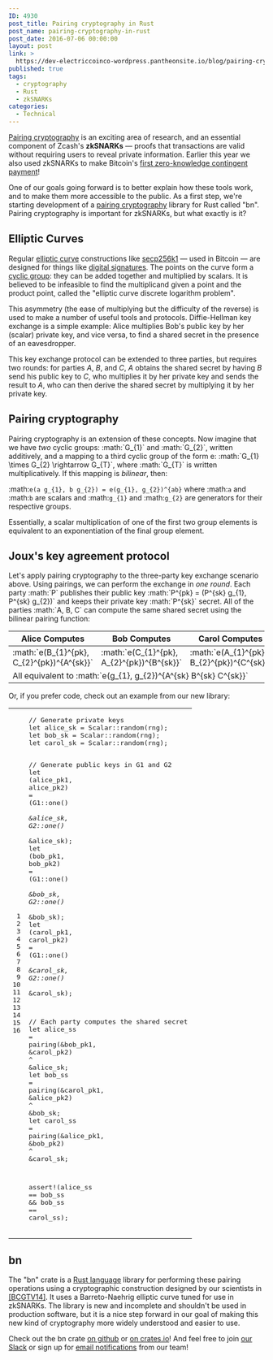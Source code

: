 ```yaml
---
ID: 4930
post_title: Pairing cryptography in Rust
post_name: pairing-cryptography-in-rust
post_date: 2016-07-06 00:00:00
layout: post
link: >
  https://dev-electriccoinco-wordpress.pantheonsite.io/blog/pairing-cryptography-in-rust/
published: true
tags:
  - cryptography
  - Rust
  - zkSNARKs
categories:
  - Technical
---
```

<a class="reference external" href="https://en.wikipedia.org/wiki/Pairing-based_cryptography">Pairing cryptography</a> is an exciting area of research, and an essential component of Zcash's <strong>zkSNARKs</strong> — proofs that transactions are valid without requiring users to reveal private information. Earlier this year we also used zkSNARKs to make Bitcoin's <a class="reference external" href="/blog/science-roundup">first zero-knowledge contingent payment</a>!

One of our goals going forward is to better explain how these tools work, and to make them more accessible to the public. As a first step, we're starting development of a <a class="reference external" href="https://en.wikipedia.org/wiki/Pairing-based_cryptography">pairing cryptography</a> library for Rust called "bn". Pairing cryptography is important for zkSNARKs, but what exactly is it?
<h2>Elliptic Curves</h2>
Regular <a class="reference external" href="https://en.wikipedia.org/wiki/Elliptic_curve_cryptography">elliptic curve</a> constructions like <a class="reference external" href="http://www.secg.org/sec2-v2.pdf">secp256k1</a> — used in Bitcoin — are designed for things like <a class="reference external" href="https://en.wikipedia.org/wiki/Elliptic_Curve_Digital_Signature_Algorithm">digital signatures</a>. The points on the curve form a <a class="reference external" href="https://en.wikipedia.org/wiki/Cyclic_group">cyclic group</a>: they can be added together and multiplied by scalars. It is believed to be infeasible to find the multiplicand given a point and the product point, called the "elliptic curve discrete logarithm problem".

This asymmetry (the ease of multiplying but the difficulty of the reverse) is used to make a number of useful tools and protocols. Diffie-Hellman key exchange is a simple example: Alice multiplies Bob's public key by her (scalar) private key, and vice versa, to find a shared secret in the presence of an eavesdropper.

This key exchange protocol can be extended to three parties, but requires two rounds: for parties <cite>A</cite>, <cite>B</cite>, and <cite>C</cite>, <cite>A</cite> obtains the shared secret by having <cite>B</cite> send his public key to <cite>C</cite>, who multiplies it by her private key and sends the result to <cite>A</cite>, who can then derive the shared secret by multiplying it by her private key.
<h2>Pairing cryptography</h2>
Pairing cryptography is an extension of these concepts. Now imagine that we have <em>two</em> cyclic groups: :math:`G_{1}` and :math:`G_{2}`, written additively, and a mapping to a third cyclic group of the form e: :math:`G_{1} \times G_{2} \rightarrow G_{T}`, where :math:`G_{T}` is written multiplicatively. If this mapping is <em>bilinear</em>, then:

:math:`e(a g_{1}, b g_{2}) = e(g_{1}, g_{2})^{ab}` where :math:`a` and :math:`b` are scalars and :math:`g_{1}` and :math:`g_{2}` are generators for their respective groups.

Essentially, a scalar multiplication of one of the first two group elements is equivalent to an exponentiation of the final group element.
<h2>Joux's key agreement protocol</h2>
Let's apply pairing cryptography to the three-party key exchange scenario above. Using pairings, we can perform the exchange in <em>one round</em>. Each party :math:`P` publishes their public key :math:`P^{pk} = (P^{sk} g_{1}, P^{sk} g_{2})` and keeps their private key :math:`P^{sk}` secret. All of the parties :math:`A, B, C` can compute the same shared secret using the bilinear pairing function:
<table class="docutils table table-responsive"><colgroup> <col width="33%" /> <col width="33%" /> <col width="33%" /> </colgroup>
<thead valign="bottom">
<tr>
<th class="head">Alice Computes</th>
<th class="head">Bob Computes</th>
<th class="head">Carol Computes</th>
</tr>
</thead>
<tbody valign="top">
<tr>
<td>:math:`e(B_{1}^{pk}, C_{2}^{pk})^{A^{sk}}`</td>
<td>:math:`e(C_{1}^{pk}, A_{2}^{pk})^{B^{sk}}`</td>
<td>:math:`e(A_{1}^{pk}, B_{2}^{pk})^{C^{sk}}`</td>
</tr>
<tr>
<td colspan="3">All equivalent to :math:`e(g_{1}, g_{2})^{A^{sk} B^{sk} C^{sk}}`</td>
</tr>
</tbody>
</table>
Or, if you prefer code, check out an example from our new library:
<table class="codehilitetable table table-responsive table-borderless">
<tbody>
<tr>
<td class="linenos">
<div class="linenodiv">
<pre> 1
 2
 3
 4
 5
 6
 7
 8
 9
10
11
12
13
14
15
16</pre>
</div></td>
<td class="code">
<div class="codehilite">
<pre><span class="c1">// Generate private keys</span>
<span class="kd">let</span> <span class="n">alice_sk</span> <span class="o">=</span> <span class="n">Scalar</span>::<span class="n">random</span><span class="p">(</span><span class="n">rng</span><span class="p">);</span>
<span class="kd">let</span> <span class="n">bob_sk</span> <span class="o">=</span> <span class="n">Scalar</span>::<span class="n">random</span><span class="p">(</span><span class="n">rng</span><span class="p">);</span>
<span class="kd">let</span> <span class="n">carol_sk</span> <span class="o">=</span> <span class="n">Scalar</span>::<span class="n">random</span><span class="p">(</span><span class="n">rng</span><span class="p">);</span>

<span class="c1">// Generate public keys in G1 and G2</span>
<span class="kd">let</span> <span class="p">(</span><span class="n">alice_pk1</span><span class="p">,</span> <span class="n">alice_pk2</span><span class="p">)</span> <span class="o">=</span> <span class="p">(</span><span class="n">G1</span>::<span class="n">one</span><span class="p">()</span> <span class="o">*</span> <span class="o">&amp;</span><span class="n">alice_sk</span><span class="p">,</span> <span class="n">G2</span>::<span class="n">one</span><span class="p">()</span> <span class="o">*</span> <span class="o">&amp;</span><span class="n">alice_sk</span><span class="p">);</span>
<span class="kd">let</span> <span class="p">(</span><span class="n">bob_pk1</span><span class="p">,</span> <span class="n">bob_pk2</span><span class="p">)</span> <span class="o">=</span> <span class="p">(</span><span class="n">G1</span>::<span class="n">one</span><span class="p">()</span> <span class="o">*</span> <span class="o">&amp;</span><span class="n">bob_sk</span><span class="p">,</span> <span class="n">G2</span>::<span class="n">one</span><span class="p">()</span> <span class="o">*</span> <span class="o">&amp;</span><span class="n">bob_sk</span><span class="p">);</span>
<span class="kd">let</span> <span class="p">(</span><span class="n">carol_pk1</span><span class="p">,</span> <span class="n">carol_pk2</span><span class="p">)</span> <span class="o">=</span> <span class="p">(</span><span class="n">G1</span>::<span class="n">one</span><span class="p">()</span> <span class="o">*</span> <span class="o">&amp;</span><span class="n">carol_sk</span><span class="p">,</span> <span class="n">G2</span>::<span class="n">one</span><span class="p">()</span> <span class="o">*</span> <span class="o">&amp;</span><span class="n">carol_sk</span><span class="p">);</span>

<span class="c1">// Each party computes the shared secret</span>
<span class="kd">let</span> <span class="n">alice_ss</span> <span class="o">=</span> <span class="n">pairing</span><span class="p">(</span><span class="o">&amp;</span><span class="n">bob_pk1</span><span class="p">,</span> <span class="o">&amp;</span><span class="n">carol_pk2</span><span class="p">)</span> <span class="o">^</span> <span class="o">&amp;</span><span class="n">alice_sk</span><span class="p">;</span>
<span class="kd">let</span> <span class="n">bob_ss</span> <span class="o">=</span> <span class="n">pairing</span><span class="p">(</span><span class="o">&amp;</span><span class="n">carol_pk1</span><span class="p">,</span> <span class="o">&amp;</span><span class="n">alice_pk2</span><span class="p">)</span> <span class="o">^</span> <span class="o">&amp;</span><span class="n">bob_sk</span><span class="p">;</span>
<span class="kd">let</span> <span class="n">carol_ss</span> <span class="o">=</span> <span class="n">pairing</span><span class="p">(</span><span class="o">&amp;</span><span class="n">alice_pk1</span><span class="p">,</span> <span class="o">&amp;</span><span class="n">bob_pk2</span><span class="p">)</span> <span class="o">^</span> <span class="o">&amp;</span><span class="n">carol_sk</span><span class="p">;</span>

<span class="n">assert</span><span class="o">!</span><span class="p">(</span><span class="n">alice_ss</span> <span class="o">==</span> <span class="n">bob_ss</span> <span class="o">&amp;&amp;</span> <span class="n">bob_ss</span> <span class="o">==</span> <span class="n">carol_ss</span><span class="p">);</span>
</pre>
</div></td>
</tr>
</tbody>
</table>
<h2>bn</h2>
The "bn" crate is a <a class="reference external" href="https://www.rust-lang.org/">Rust language</a> library for performing these pairing operations using a cryptographic construction designed by our scientists in <a class="reference external" href="http://eprint.iacr.org/2013/879">[BCGTV14]</a>. It uses a Barreto-Naehrig elliptic curve tuned for use in zkSNARKs. The library is new and incomplete and shouldn't be used in production software, but it is a nice step forward in our goal of making this new kind of cryptography more widely understood and easier to use.

Check out the bn crate <a class="reference external" href="https://github.com/zcash/bn">on github</a> or <a class="reference external" href="https://crates.io/crates/bn">on crates.io</a>! And feel free to join <a class="reference external" href="https://inviteme.z.cash/">our Slack</a> or sign up for <a class="reference external" href="https://z.cash/#launch-notification">email notifications</a> from our team!